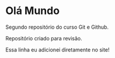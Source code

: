 # Olá Mundo
Segundo repositório do curso Git e Github.

Repositório criado para revisão. 

Essa linha eu adicionei diretamente no site! 
